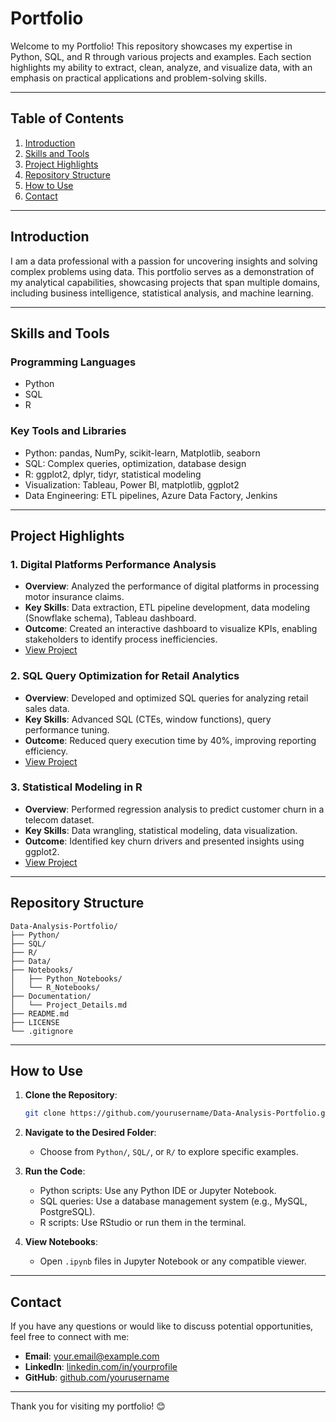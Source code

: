 # Portfolio

Welcome to my Portfolio! This repository showcases my expertise in Python, SQL, and R through various projects and examples. Each section highlights my ability to extract, clean, analyze, and visualize data, with an emphasis on practical applications and problem-solving skills.

---

## Table of Contents

1. [Introduction](#introduction)
2. [Skills and Tools](#skills-and-tools)
3. [Project Highlights](#project-highlights)
4. [Repository Structure](#repository-structure)
5. [How to Use](#how-to-use)
6. [Contact](#contact)

---

## Introduction

I am a data professional with a passion for uncovering insights and solving complex problems using data. This portfolio serves as a demonstration of my analytical capabilities, showcasing projects that span multiple domains, including business intelligence, statistical analysis, and machine learning.

---

## Skills and Tools

### **Programming Languages**
- Python
- SQL
- R

### **Key Tools and Libraries**
- Python: pandas, NumPy, scikit-learn, Matplotlib, seaborn
- SQL: Complex queries, optimization, database design
- R: ggplot2, dplyr, tidyr, statistical modeling
- Visualization: Tableau, Power BI, matplotlib, ggplot2
- Data Engineering: ETL pipelines, Azure Data Factory, Jenkins

---

## Project Highlights

### **1. Digital Platforms Performance Analysis**
- **Overview**: Analyzed the performance of digital platforms in processing motor insurance claims.
- **Key Skills**: Data extraction, ETL pipeline development, data modeling (Snowflake schema), Tableau dashboard.
- **Outcome**: Created an interactive dashboard to visualize KPIs, enabling stakeholders to identify process inefficiencies.
- [View Project](#)

### **2. SQL Query Optimization for Retail Analytics**
- **Overview**: Developed and optimized SQL queries for analyzing retail sales data.
- **Key Skills**: Advanced SQL (CTEs, window functions), query performance tuning.
- **Outcome**: Reduced query execution time by 40%, improving reporting efficiency.
- [View Project](#)

### **3. Statistical Modeling in R**
- **Overview**: Performed regression analysis to predict customer churn in a telecom dataset.
- **Key Skills**: Data wrangling, statistical modeling, data visualization.
- **Outcome**: Identified key churn drivers and presented insights using ggplot2.
- [View Project](#)

---

## Repository Structure

```
Data-Analysis-Portfolio/
├── Python/
├── SQL/
├── R/
├── Data/
├── Notebooks/
│   ├── Python_Notebooks/
│   └── R_Notebooks/
├── Documentation/
│   └── Project_Details.md
├── README.md
├── LICENSE
└── .gitignore
```

---

## How to Use

1. **Clone the Repository**:
   ```bash
   git clone https://github.com/yourusername/Data-Analysis-Portfolio.git
   ```

2. **Navigate to the Desired Folder**:
   - Choose from `Python/`, `SQL/`, or `R/` to explore specific examples.

3. **Run the Code**:
   - Python scripts: Use any Python IDE or Jupyter Notebook.
   - SQL queries: Use a database management system (e.g., MySQL, PostgreSQL).
   - R scripts: Use RStudio or run them in the terminal.

4. **View Notebooks**:
   - Open `.ipynb` files in Jupyter Notebook or any compatible viewer.

---

## Contact

If you have any questions or would like to discuss potential opportunities, feel free to connect with me:

- **Email**: [your.email@example.com](mailto:your.email@example.com)
- **LinkedIn**: [linkedin.com/in/yourprofile](https://linkedin.com/in/yourprofile)
- **GitHub**: [github.com/yourusername](https://github.com/yourusername)

---

Thank you for visiting my portfolio! 😊

